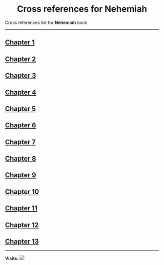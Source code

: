 <div align="center">
  <h1 id="readme">Cross references for <b>Nehemiah</b></h1>
</div>

Cross references list for **Nehemiah** book

---

## [Chapter 1](1.md)
## [Chapter 2](2.md)
## [Chapter 3](3.md)
## [Chapter 4](4.md)
## [Chapter 5](5.md)
## [Chapter 6](6.md)
## [Chapter 7](7.md)
## [Chapter 8](8.md)
## [Chapter 9](9.md)
## [Chapter 10](10.md)
## [Chapter 11](11.md)
## [Chapter 12](12.md)
## [Chapter 13](13.md)


---

**Visits:**
![](https://profile-counter.glitch.me/visitCounter_crossrefsChapterList54/count.svg)
